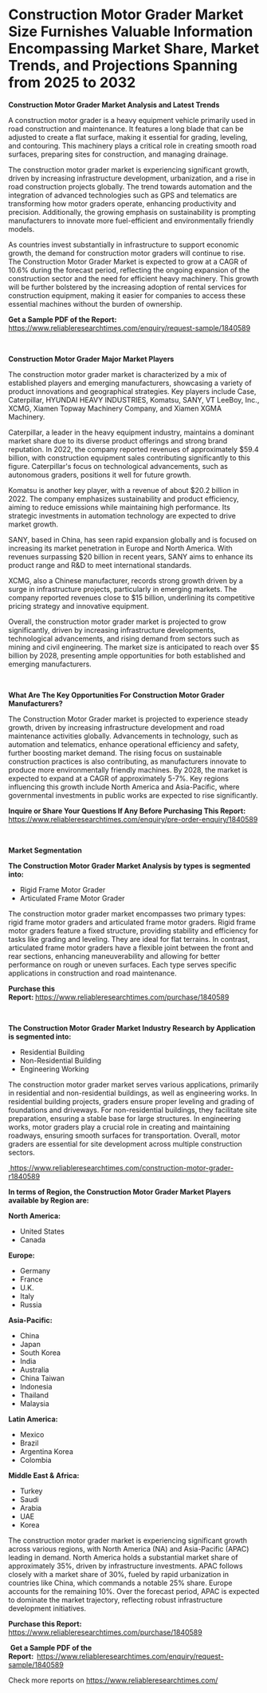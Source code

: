 <p><h1>Construction Motor Grader Market Size Furnishes Valuable Information Encompassing Market Share, Market Trends, and Projections Spanning from 2025 to 2032</h1></p><p><strong>Construction Motor Grader Market Analysis and Latest Trends</strong></p>
<p><p>A construction motor grader is a heavy equipment vehicle primarily used in road construction and maintenance. It features a long blade that can be adjusted to create a flat surface, making it essential for grading, leveling, and contouring. This machinery plays a critical role in creating smooth road surfaces, preparing sites for construction, and managing drainage.</p><p>The construction motor grader market is experiencing significant growth, driven by increasing infrastructure development, urbanization, and a rise in road construction projects globally. The trend towards automation and the integration of advanced technologies such as GPS and telematics are transforming how motor graders operate, enhancing productivity and precision. Additionally, the growing emphasis on sustainability is prompting manufacturers to innovate more fuel-efficient and environmentally friendly models.</p><p>As countries invest substantially in infrastructure to support economic growth, the demand for construction motor graders will continue to rise. The Construction Motor Grader Market is expected to grow at a CAGR of 10.6% during the forecast period, reflecting the ongoing expansion of the construction sector and the need for efficient heavy machinery. This growth will be further bolstered by the increasing adoption of rental services for construction equipment, making it easier for companies to access these essential machines without the burden of ownership.</p></p>
<p><strong>Get a Sample PDF of the Report:&nbsp;</strong> <a href="https://www.reliableresearchtimes.com/enquiry/request-sample/1840589?utm_campaign=2627&utm_medium=2&utm_source=Github&utm_content=ia&utm_term=22022025&utm_id=construction-motor-grader">https://www.reliableresearchtimes.com/enquiry/request-sample/1840589</a></p>
<p>&nbsp;</p>
<p><strong>Construction Motor Grader Major Market Players</strong></p>
<p><p>The construction motor grader market is characterized by a mix of established players and emerging manufacturers, showcasing a variety of product innovations and geographical strategies. Key players include Case, Caterpillar, HYUNDAI HEAVY INDUSTRIES, Komatsu, SANY, VT LeeBoy, Inc., XCMG, Xiamen Topway Machinery Company, and Xiamen XGMA Machinery.</p><p>Caterpillar, a leader in the heavy equipment industry, maintains a dominant market share due to its diverse product offerings and strong brand reputation. In 2022, the company reported revenues of approximately $59.4 billion, with construction equipment sales contributing significantly to this figure. Caterpillar's focus on technological advancements, such as autonomous graders, positions it well for future growth.</p><p>Komatsu is another key player, with a revenue of about $20.2 billion in 2022. The company emphasizes sustainability and product efficiency, aiming to reduce emissions while maintaining high performance. Its strategic investments in automation technology are expected to drive market growth.</p><p>SANY, based in China, has seen rapid expansion globally and is focused on increasing its market penetration in Europe and North America. With revenues surpassing $20 billion in recent years, SANY aims to enhance its product range and R&D to meet international standards.</p><p>XCMG, also a Chinese manufacturer, records strong growth driven by a surge in infrastructure projects, particularly in emerging markets. The company reported revenues close to $15 billion, underlining its competitive pricing strategy and innovative equipment.</p><p>Overall, the construction motor grader market is projected to grow significantly, driven by increasing infrastructure developments, technological advancements, and rising demand from sectors such as mining and civil engineering. The market size is anticipated to reach over $5 billion by 2028, presenting ample opportunities for both established and emerging manufacturers.</p></p>
<p>&nbsp;</p>
<p><strong>What Are The Key Opportunities For Construction Motor Grader Manufacturers?</strong></p>
<p><p>The Construction Motor Grader market is projected to experience steady growth, driven by increasing infrastructure development and road maintenance activities globally. Advancements in technology, such as automation and telematics, enhance operational efficiency and safety, further boosting market demand. The rising focus on sustainable construction practices is also contributing, as manufacturers innovate to produce more environmentally friendly machines. By 2028, the market is expected to expand at a CAGR of approximately 5-7%. Key regions influencing this growth include North America and Asia-Pacific, where governmental investments in public works are expected to rise significantly.</p></p>
<p><strong>Inquire or Share Your Questions If Any Before Purchasing This Report:</strong> <a href="https://www.reliableresearchtimes.com/enquiry/pre-order-enquiry/1840589?utm_campaign=2627&utm_medium=2&utm_source=Github&utm_content=ia&utm_term=22022025&utm_id=construction-motor-grader">https://www.reliableresearchtimes.com/enquiry/pre-order-enquiry/1840589</a></p>
<p>&nbsp;</p>
<p><strong>Market Segmentation</strong></p>
<p><strong>The Construction Motor Grader Market Analysis by types is segmented into:</strong></p>
<p><ul><li>Rigid Frame Motor Grader</li><li>Articulated Frame Motor Grader</li></ul></p>
<p><p>The construction motor grader market encompasses two primary types: rigid frame motor graders and articulated frame motor graders. Rigid frame motor graders feature a fixed structure, providing stability and efficiency for tasks like grading and leveling. They are ideal for flat terrains. In contrast, articulated frame motor graders have a flexible joint between the front and rear sections, enhancing maneuverability and allowing for better performance on rough or uneven surfaces. Each type serves specific applications in construction and road maintenance.</p></p>
<p><strong>Purchase this Report:&nbsp;</strong><a href="https://www.reliableresearchtimes.com/purchase/1840589?utm_campaign=2627&utm_medium=2&utm_source=Github&utm_content=ia&utm_term=22022025&utm_id=construction-motor-grader">https://www.reliableresearchtimes.com/purchase/1840589</a></p>
<p>&nbsp;</p>
<p><strong>The Construction Motor Grader Market Industry Research by Application is segmented into:</strong></p>
<p><ul><li>Residential Building</li><li>Non-Residential Building</li><li>Engineering Working</li></ul></p>
<p><p>The construction motor grader market serves various applications, primarily in residential and non-residential buildings, as well as engineering works. In residential building projects, graders ensure proper leveling and grading of foundations and driveways. For non-residential buildings, they facilitate site preparation, ensuring a stable base for large structures. In engineering works, motor graders play a crucial role in creating and maintaining roadways, ensuring smooth surfaces for transportation. Overall, motor graders are essential for site development across multiple construction sectors.</p></p>
<p><a href="https://www.reliableresearchtimes.com/construction-motor-grader-r1840589?utm_campaign=2627&utm_medium=2&utm_source=Github&utm_content=ia&utm_term=22022025&utm_id=construction-motor-grader">&nbsp;https://www.reliableresearchtimes.com/construction-motor-grader-r1840589</a></p>
<p><strong>In terms of Region, the Construction Motor Grader Market Players available by Region are:</strong></p>
<p>
    <p> <strong> North America: </strong>
        <ul>
            <li>United States</li>
            <li>Canada</li>
        </ul>
        </p> 
    <p> <strong> Europe: </strong>
        <ul>
            <li>Germany</li>
            <li>France</li>
            <li>U.K.</li>
            <li>Italy</li>
            <li>Russia</li>
        </ul>
        </p> 
    <p> <strong> Asia-Pacific: </strong>
        <ul>
            <li>China</li>
            <li>Japan</li>
            <li>South Korea</li>
            <li>India</li>
            <li>Australia</li>
            <li>China Taiwan</li>
            <li>Indonesia</li>
            <li>Thailand</li>
            <li>Malaysia</li>
        </ul>
        </p> 
    <p> <strong> Latin America: </strong>
        <ul>
            <li>Mexico</li>
            <li>Brazil</li>
            <li>Argentina Korea</li>
            <li>Colombia</li>
        </ul>
        </p> 
    <p> <strong> Middle East & Africa: </strong>
        <ul>
            <li>Turkey</li>
            <li>Saudi</li>
            <li>Arabia</li>
            <li>UAE</li>
            <li>Korea</li>
        </ul>
    </p>
    </p>
<p><p>The construction motor grader market is experiencing significant growth across various regions, with North America (NA) and Asia-Pacific (APAC) leading in demand. North America holds a substantial market share of approximately 35%, driven by infrastructure investments. APAC follows closely with a market share of 30%, fueled by rapid urbanization in countries like China, which commands a notable 25% share. Europe accounts for the remaining 10%. Over the forecast period, APAC is expected to dominate the market trajectory, reflecting robust infrastructure development initiatives.</p></p>
<p><strong>Purchase this Report: </strong><a href="https://www.reliableresearchtimes.com/purchase/1840589?utm_campaign=2627&utm_medium=2&utm_source=Github&utm_content=ia&utm_term=22022025&utm_id=construction-motor-grader">https://www.reliableresearchtimes.com/purchase/1840589</a></p>
<p>&nbsp;<strong>Get a Sample PDF of the Report:&nbsp;&nbsp;</strong><a href="https://www.reliableresearchtimes.com/enquiry/request-sample/1840589?utm_campaign=2627&utm_medium=2&utm_source=Github&utm_content=ia&utm_term=22022025&utm_id=construction-motor-grader">https://www.reliableresearchtimes.com/enquiry/request-sample/1840589</a></p>
<p><strong></strong></p>
<p>Check more reports on <a href="https://www.reliableresearchtimes.com/?utm_campaign=2627&utm_medium=2&utm_source=Github&utm_content=ia&utm_term=22022025&utm_id=construction-motor-grader">https://www.reliableresearchtimes.com/</a></p>